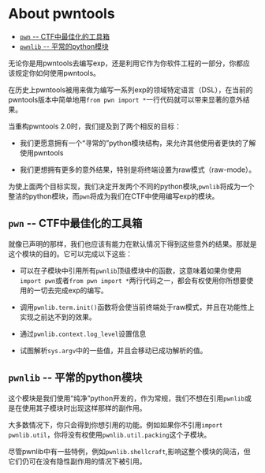 # About pwntools
<!-- MarkdownTOC -->

- [`pwn` -- CTF中最佳化的工具箱](#pwn----ctf中最佳化的工具箱)
- [`pwnlib` -- 平常的python模块](#pwnlib----平常的python模块)

<!-- /MarkdownTOC -->


无论你是用pwntools去编写exp，还是利用它作为你软件工程的一部分，你都应该规定你如何使用pwntools。

在历史上pwntools被用来做为编写一系列exp的领域特定语言（DSL），在当前的pwntools版本中简单地用`from pwn import *`一行代码就可以带来显著的意外结果。

当重构pwntools 2.0时，我们提及到了两个相反的目标：

* 我们更愿意拥有一个“寻常的”python模块结构，来允许其他使用者更快的了解使用pwntools

* 我们更想拥有更多的意外结果，特别是将终端设置为raw模式（raw-mode）。

为使上面两个目标实现，我们决定开发两个不同的python模块,`pwnlib`将成为一个整洁的python模块，而`pwn`将成为我们在CTF中使用编写exp的模块。

## `pwn` -- CTF中最佳化的工具箱

就像已声明的那样，我们也应该有能力在默认情况下得到这些意外的结果。那就是这个模块的目的。它可以完成以下这些：

* 可以在子模块中引用所有`pwnlib`顶级模块中的函数，这意味着如果你使用`import pwn`或者`from pwn import *`两行代码之一，都会有权使用你所想要使用的一切去完成exp的编写。

* 调用`pwnlib.term.init()`函数将会使当前终端处于raw模式，并且在功能性上实现之前达不到的效果。

* 通过`pwnlib.context.log_level`设置信息

* 试图解析`sys.argv`中的一些值，并且会移动已成功解析的值。

## `pwnlib` -- 平常的python模块

这个模块是我们使用“纯净”python开发的，作为常规，我们不想在引用`pwnlib`或是在使用其子模块时出现这样那样的副作用。

大多数情况下，你只会得到你想引用的功能。例如如果你不引用`import pwnlib.util`，你将没有权使用`pwnlib.util.packing`这个子模块。

尽管pwnlib中有一些特例，例如`pwnlib.shellcraft`,影响这整个模块的简洁，但它们仍可在没有隐性副作用的情况下被引用。